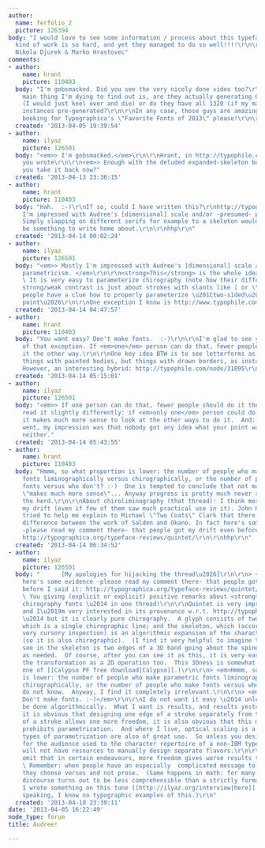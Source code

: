 ```yaml
---
author:
  name: ferfolio_2
  picture: 126394
body: "I would love to see some information / process about this typeface!\r\nThis
  kind of work is so hard, and yet they managed to do so well!!!!\r\n\r\nhttps://www.typonine.com/fonts/font-library/audree/\r\nby
  Nikola Djurek & Marko Hrastovec"
comments:
- author:
    name: hrant
    picture: 110403
  body: "I'm gobsmacked. Did you see the very nicely done video too?\r\nhttp://vimeo.com/63208060\r\n\r\nThe
    main thing I'm dying to find out is, are they actually generating OTFs on-the-fly
    (I would just keel over and die) or do they have all 1320 (if my math is correct)
    instances pre-generated?\r\n\r\nIn any case, those guys are amazing. Immediate
    booking for Typographica's \"Favorite Fonts of 2013\" please!\r\n\r\nhhp\r\n"
  created: '2013-04-05 19:39:54'
- author:
    name: ilyaz
    picture: 126501
  body: "<em>> I'm gobsmacked.</em>\r\n\r\nHrant, in http://typophile.com/node/75610
    you wrote\r\n\r\n<em>> Enough with the deluded expanded-skeleton business, people.</em>\r\n\r\nDo
    you take it back now?"
  created: '2013-04-13 23:36:15'
- author:
    name: hrant
    picture: 110403
  body: "Hah.  :-)\r\nIf so, could I have written this?\r\nhttp://typographica.org/typeface-reviews/fenland/\r\n\r\nMostly
    I'm impressed with Audree's [dimensional] scale and/or -presumed- parametricism.
    Simply slapping on different serifs for example to a skeleton would not at all
    be something to write home about.\r\n\r\nhhp\r\n"
  created: '2013-04-14 00:02:24'
- author:
    name: ilyaz
    picture: 126501
  body: "<em>> Mostly I'm impressed with Audree's [dimensional] scale and/or -presumed-
    parametricism. </em>\r\n\r\n<strong>This</strong> is the whole idea of using strokes.
    \ It is very easy to parameterize chirography (note how their difference between
    strong/weak contrast is just about strokes with slants like | or \\ ).  Very few
    people have a clue how to properly parameterize \u201Ctwo-sided\u201D strips of
    paint\u2026\r\n\r\nOne exception I know is http://www.typophile.com/node/73827.\r\n"
  created: '2013-04-14 04:47:57'
- author:
    name: hrant
    picture: 110403
  body: "You want easy? Don't make fonts.  :-)\r\n\r\nI'm glad to see you're aware
    of that exception. If <em>one</em> person can do that, fewer people should do
    it the other way.\r\n\r\nOne key idea BTW is to see letterforms as <em>not</em>
    things with painted bodies, but things with drawn borders, as instances of notan.
    However, an interesting hybrid: http://typophile.com/node/31095\r\n\r\nhhp\r\n"
  created: '2013-04-14 05:15:01'
- author:
    name: ilyaz
    picture: 126501
  body: "<em>> If one person can do that, fewer people should do it the other way.</em>\r\n\r\nI
    read it slightly differently: if <em>only one</em> person could do it this way,
    it makes much more sense to look at the other ways to do it.  And: as far as 31095
    went, my impression was that nobody got any idea what your point was\u2026  Me
    neither."
  created: '2013-04-14 05:43:55'
- author:
    name: hrant
    picture: 110403
  body: "Hmmm, so what proportion is lower: the number of people who make parametric
    fonts liminographically versus chirographically, or the number of people who make
    fonts versus who don't? :-)  One is tempted to conclude that not making fonts
    \"makes much more sense\"... Anyway progress is pretty much never about following
    the herd.\r\n\r\nAbout chiroliminography (that thread): I think most people got
    my drift (even if few of them saw much practical use in it). John Hudson for example
    tried to help me explain to Michael \"Two Coats\" Clark that there's a fundamental
    difference between the work of Salden and Okano. In fact here's some evidence
    -please read my comment there- that people got my drift even before I said it:
    http://typographica.org/typeface-reviews/quintet/\r\n\r\nhhp\r\n"
  created: '2013-04-14 06:34:52'
- author:
    name: ilyaz
    picture: 126501
  body: "      [My apologies for hijacking the thread\u2026]\r\n\r\n> <em>In fact
    here's some evidence -please read my comment there- that people got my drift even
    before I said it: http://typographica.org/typeface-reviews/quintet/</em>\r\n\r\nFascinating!
    \ You giving (explicit or explicit) positive remarks about <strong>two</strong>
    chirography fonts \u2014 in one thread!\r\n\r\nQuintet is very impressive \u2014
    and I\u2019m very interested in its provenance w.r.t. http://typophile.com/node/31095
    \u2014 but it is clearly pure chirography.  A glyph consists of two parts: a flourish,
    which is a single chirographic line; and the skeleton, which (according to my
    very cursory inspection) is an algorithmic expansion of the character's spine
    (so it is also chirographic).  (I find it very helpful to imagine that what you
    see in the skeleton is two edges of a 3D band going about the spine and twisting
    as needed.  Of course, after you can see it as this, it is very easy to describe
    the transformation as a 2D operation too.  This 3Dness is somewhat similar to
    one of [[Calypso PF free download|Calypso]].)\r\n\r\n> <em>Hmmm, so what proportion
    is lower: the number of people who make parametric fonts liminographically versus
    chirographically, or the number of people who make fonts versus who don't?</em>\r\n\r\nI
    do not know.  Anyway, I find it completely irrelevant.\r\n\r\n> <em>You want easy?
    Don't make fonts. :-)</em>\r\n\r\nI do not want it easy \u2014 unless it <strong>can</strong>
    be done algorithmically.  What I want is results, and results yesterday.\r\n\r\nWhile
    it is obvious that designing one edge of a stroke separately from the other edge
    of a stroke allows one more freedom, it is also obvious that this more or less
    prohibits parametrization.  And where I live, optical scaling is a must; other
    types of parametrization are also of great use.  So unless you design your font
    for the audience used to the character repertoire of a non-IBM typewriter, you
    will not have resources to manually design separate flavors.\r\n\r\nAlso, I cannot
    omit that in certain endeavours, more freedom gives worse results than less freedom.
    \ Remember: when people have an especially  complicated message to transmit, sometimes
    they choose verses and not prose.  (Same happens in math: for many topics, a free-style
    discourse turns out to be less comprehensible than a strictly formal one \u2014
    I wrote something on this tune [[http://ilyaz.org/interview|here]].  But, frankly
    speaking, I know no typographic examples of this.)\r\n"
  created: '2013-04-18 23:39:11'
date: '2013-04-05 16:22:49'
node_type: forum
title: Audree!

---
```

